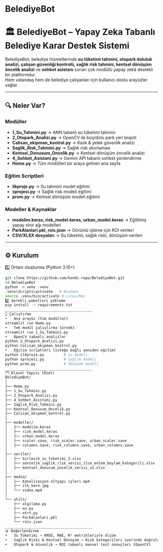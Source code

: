 # BelediyeBot

# 🏛️ BelediyeBot – Yapay Zeka Tabanlı Belediye Karar Destek Sistemi

BelediyeBot, belediye hizmetlerinde **su tüketimi tahmini, otopark doluluk analizi, çalışan güvenliği kontrolü, sağlık risk tahmini, kentsel dönüşüm öncelik analizi** ve **sohbet asistanı** sunan çok modüllü yapay zekâ destekli bir platformdur.  
Hem vatandaş hem de belediye çalışanları için kullanıcı dostu arayüzler sağlar.

---

## 🔍 Neler Var?

### Modüller
- **1_Su_Tahmini.py** → ANN tabanlı su tüketimi tahmini  
- **2_Otopark_Analizi.py** → OpenCV ile boş/dolu park yeri tespiti  
- **Calisan_ekipman_kontrol.py** → Kask & yelek güvenlik analizi  
- **Saglik_Risk_Tahmini.py** → Sağlık risk skorlaması  
- **Kentsel_Donusum_Oncelik.py** → Kentsel dönüşüm öncelik analizi  
- **4_Sohbet_Asistani.py** → Gemini API tabanlı sohbet yönlendirme  
- **Home.py** → Tüm modülleri bir araya getiren ana sayfa  

### Eğitim Scriptleri
- **ilkproje.py** → Su tahmini model eğitimi  
- **sprojesi.py** → Sağlık risk modeli eğitimi  
- **prom.py** → Kentsel dönüşüm modeli eğitimi  

### Modeller & Kaynaklar
- **modelim.keras, risk_model.keras, urban_model.keras** → Eğitilmiş yapay sinir ağı modelleri  
- **ParkAlanlari.pkl, rois.json** → Görüntü işleme için ROI verileri  
- **CSV/XLSX dosyaları** → Su tüketimi, sağlık riski, dönüşüm verileri  

---

## ⚙️ Kurulum

1️⃣ Ortam oluşturma (Python 3.10+)  
```bash
git clone https://github.com/kendi-repo/BelediyeBot.git
cd BelediyeBot
python -m venv .venv
.venv\Scripts\activate   # Windows
source .venv/bin/activate # Linux/Mac
2️⃣ Gerekli paketleri yükleme
pip install -r requirements.txt
________________________________________
🚀 Çalıştırma
•	Ana arayüz (tüm modüller)
streamlit run Home.py
•	Tek modül çalıştırma (örnek)
streamlit run 1_Su_Tahmini.py
•	OpenCV tabanlı analizler
python 2_Otopark_Analizi.py
python Calisan_ekipman_kontrol.py
•	Eğitim scriptleri (isteğe bağlı yeniden eğitim)
python ilkproje.py         # su modeli
python sprojesi.py         # sağlık modeli
python prom.py             # dönüşüm modeli
________________________________________
🗂️ Klasör Yapısı (Özet)
BelediyeBot/
│
├── Home.py
├── 1_Su_Tahmini.py
├── 2_Otopark_Analizi.py
├── 4_Sohbet_Asistani.py
├── Saglik_Risk_Tahmini.py
├── Kentsel_Donusum_Oncelik.py
├── Calisan_ekipman_kontrol.py
│
├── modeller/
│   ├── modelim.keras
│   ├── risk_model.keras
│   ├── urban_model.keras
│   ├── scaler.save, risk_scaler.save, urban_scaler.save
│   ├── columns.save, risk_columns.save, urban_columns.save
│
├── veriler/
│   ├── birlesik_su_tuketimi_3.xlsx
│   ├── sentetik_saglik_risk_verisi_ilce_enlem_boylam_kategorili.xlsx
│   ├── kentsel_donusum_oncelik_verisi_v2.xlsx
│
├── media/
│   ├── Kanalizasyon altyapı işleri.mp4
│   ├── ilk_kare.jpg
│   └── video.mp4
│
└── utils/
    ├── algilama.py
    ├── ou.py
    ├── otrt.py
    ├── ParkAlanlari.pkl
    └── rois.json
________________________________________
📊 Değerlendirme
•	Su Tüketimi → RMSE, MAE, R² metrikleriyle ölçüm
•	Sağlık Riski & Kentsel Dönüşüm → Risk kategorileri üzerinde doğruluk, F1-Score değerlendirmesi
•	Otopark & Güvenlik → ROI tabanlı manuel test sonuçları (OpenCV)

